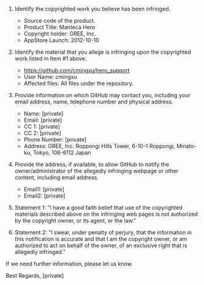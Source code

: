 1. Identify the copyrighted work you believe has been infringed.
    - Source code of the product.
    - Product Title: Manteca Hero
    - Copyright holder: GREE, Inc.
    - AppStore Launch: 2012-10-10 
2. Identify the material that you allege is infringing upon the copyrighted work listed in Item #1 above.
    - https://github.com/cmingxu/hero_support
    - User Name: cmingxu
    - Affected files: All files under the repository.
3. Provide information on which GitHub may contact you, including your email address, name, telephone number and physical address.
    - Name: [private]
    - Email: [private]
    - CC 1: [private]
    - CC 2: [private]
    - Phone Number: [private]
    - Address: GREE, Inc.
      Roppongi Hills Tower, 6-10-1 Roppongi,
      Minato-ku, Tokyo, 106-6112 Japan
4. Provide the address, if available, to allow GitHub to notify the owner/administrator of the allegedly infringing webpage or other content,
including email address.
    - Email1: [private]
    - Email2: [private]
5. Statement 1:
"I have a good faith belief that use of the copyrighted materials described
above on the infringing web pages is not authorized by the copyright owner,
or its agent, or the law."

6. Statement 2:
"I swear, under penalty of perjury, that the information in this
notification is accurate and that I am the copyright owner, or am
authorized to act on behalf of the owner, of an exclusive right that is
allegedly infringed."

If we need further information, please let us know.

Best Regards,
[private]
